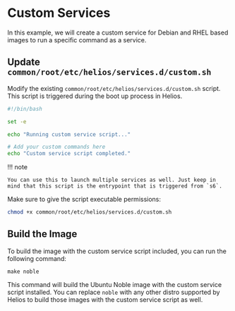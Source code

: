 # Custom Services

In this example, we will create a custom service for Debian and RHEL based images to run a specific command as a service.

## Update `common/root/etc/helios/services.d/custom.sh`

Modify the existing `common/root/etc/helios/services.d/custom.sh` script. This script is triggered during the boot up process in Helios.

```bash
#!/bin/bash

set -e

echo "Running custom service script..."

# Add your custom commands here
echo "Custom service script completed."
```

!!! note

    You can use this to launch multiple services as well. Just keep in mind that this script is the entrypoint that is triggered from `s6`.


Make sure to give the script executable permissions:
```bash
chmod +x common/root/etc/helios/services.d/custom.sh
```

## Build the Image

To build the image with the custom service script included, you can run the following command:

```shell
make noble
```

This command will build the Ubuntu Noble image with the custom service script installed. You can replace `noble` with any other distro supported by Helios to build those images with the custom service script as well.
